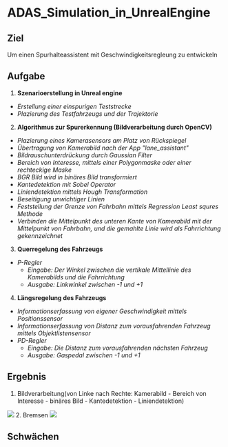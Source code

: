 # ADAS_Simulation_in_UnrealEngine
## Ziel
Um einen Spurhalteassistent mit Geschwindigkeitsregleung zu entwickeln
## Aufgabe
1. **Szenarioerstellung in Unreal engine**
  - *Erstellung einer einspurigen Teststrecke*
  - *Plazierung des Testfahrzeugs und der Trajektorie*
2. **Algorithmus zur Spurerkennung (Bildverarbeitung durch OpenCV)**
  - *Plazierung eines Kamerasensors am Platz von Rückspiegel*
  - *Übertragung von Kamerabild nach der App "lane_assistant"*
  - *Bildrauschunterdrückung durch Gaussian Filter*
  - *Bereich von Interesse, mittels einer Polygonmaske oder einer rechteckige Maske*
  - *BGR Bild wird in binäres Bild transformiert*
  - *Kantedetektion mit Sobel Operator*
  - *Liniendetektion mittels Hough Transformation*
  - *Beseitigung unwichtiger Linien*
  - *Feststellung der Grenze von Fahrbahn mittels Regression Least squres Methode*
  - *Verbinden die Mittelpunkt des unteren Kante von Kamerabild mit der Mittelpunkt von Fahrbahn, und die gemahlte Linie wird als Fahrrichtung gekennzeichnet*
3. **Querregelung des Fahrzeugs** 
  - *P-Regler*
    - *Eingabe: Der Winkel zwischen die vertikale Mittellinie des Kamerabilds und die Fahrrichtung*
    - *Ausgabe: Linkwinkel zwischen -1 und +1*
4. **Längsregelung des Fahrzeugs**
  - *Informationserfassung von eigener Geschwindigkeit mittels Positionssensor*
  - *Informationserfassung von Distanz zum vorausfahrenden Fahrzeug mittels Objektlistensensor*
  - *PD-Regler*
    - *Eingabe: Die Distanz zum vorausfahrenden nächsten Fahrzeug*
    - *Ausgabe: Gaspedal zwischen -1 und +1*
## Ergebnis
1. Bildverarbeitung(von Linke nach Rechte: Kamerabild - Bereich von Interesse - binäres Bild - Kantedetektion - Liniendetektion)
<img src="https://github.com/ZeexuuZHOU/ADAS_Simulation_in_UnrealEngine/blob/main/Bildverarbeitung.gif" >
2. Bremsen
<img src = "https://github.com/ZeexuuZHOU/ADAS_Simulation_in_UnrealEngine/blob/main/Bremse.gif">

## Schwächen

